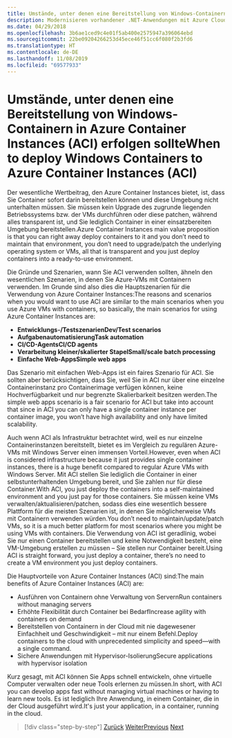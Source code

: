 ```yaml
---
title: Umstände, unter denen eine Bereitstellung von Windows-Containern in Azure Container Instances (ACI) erfolgen sollte
description: Modernisieren vorhandener .NET-Anwendungen mit Azure Cloud und Windows-Containern | Umstände, unter denen eine Bereitstellung von Windows-Containern in Azure Container Instances (ACI) erfolgen sollte
ms.date: 04/29/2018
ms.openlocfilehash: 3b6ae1ced9c4e01f5ab400e2575947a396064ebd
ms.sourcegitcommit: 22be09204266253d45ece46f51cc6f080f2b3fd6
ms.translationtype: HT
ms.contentlocale: de-DE
ms.lasthandoff: 11/08/2019
ms.locfileid: "69577933"
---
```

# <a name="when-to-deploy-windows-containers-to-azure-container-instances-aci"></a><span data-ttu-id="e9c49-103">Umstände, unter denen eine Bereitstellung von Windows-Containern in Azure Container Instances (ACI) erfolgen sollte</span><span class="sxs-lookup"><span data-stu-id="e9c49-103">When to deploy Windows Containers to Azure Container Instances (ACI)</span></span>

<span data-ttu-id="e9c49-104">Der wesentliche Wertbeitrag, den Azure Container Instances bietet, ist, dass Sie Container sofort darin bereitstellen können und diese Umgebung nicht unterhalten müssen. Sie müssen kein Upgrade des zugrunde liegenden Betriebssystems bzw. der VMs durchführen oder diese patchen, während alles transparent ist, und Sie lediglich Container in einer einsatzbereiten Umgebung bereitstellen.</span><span class="sxs-lookup"><span data-stu-id="e9c49-104">Azure Container Instances main value proposition is that you can right away deploy containers to it and you don’t need to maintain that environment, you don’t need to upgrade/patch the underlying operating system or VMs, all that is transparent and you just deploy containers into a ready-to-use environment.</span></span>

<span data-ttu-id="e9c49-105">Die Gründe und Szenarien, wann Sie ACI verwenden sollten, ähneln den wesentlichen Szenarien, in denen Sie Azure-VMs mit Containern verwenden. Im Grunde sind also dies die Hauptszenarien für die Verwendung von Azure Container Instances:</span><span class="sxs-lookup"><span data-stu-id="e9c49-105">The reasons and scenarios when you would want to use ACI are similar to the main scenarios when you use Azure VMs with containers, so basically, the main scenarios for using Azure Container Instances are:</span></span>

- <span data-ttu-id="e9c49-106">**Entwicklungs-/Testszenarien**</span><span class="sxs-lookup"><span data-stu-id="e9c49-106">**Dev/Test scenarios**</span></span>
- <span data-ttu-id="e9c49-107">**Aufgabenautomatisierung**</span><span class="sxs-lookup"><span data-stu-id="e9c49-107">**Task automation**</span></span>
- <span data-ttu-id="e9c49-108">**CI/CD-Agents**</span><span class="sxs-lookup"><span data-stu-id="e9c49-108">**CI/CD agents**</span></span>
- <span data-ttu-id="e9c49-109">**Verarbeitung kleiner/skalierter Stapel**</span><span class="sxs-lookup"><span data-stu-id="e9c49-109">**Small/scale batch processing**</span></span>
- <span data-ttu-id="e9c49-110">**Einfache Web-Apps**</span><span class="sxs-lookup"><span data-stu-id="e9c49-110">**Simple web apps**</span></span>

<span data-ttu-id="e9c49-111">Das Szenario mit einfachen Web-Apps ist ein faires Szenario für ACI. Sie sollten aber berücksichtigen, dass Sie, weil Sie in ACI nur über eine einzelne Containerinstanz pro Containerimage verfügen können, keine Hochverfügbarkeit und nur begrenzte Skalierbarkeit besitzen werden.</span><span class="sxs-lookup"><span data-stu-id="e9c49-111">The simple web apps scenario is a fair scenario for ACI but take into account that since in ACI you can only have a single container instance per container image, you won’t have high availability and only have limited scalability.</span></span>

<span data-ttu-id="e9c49-112">Auch wenn ACI als Infrastruktur betrachtet wird, weil es nur einzelne Containerinstanzen bereitstellt, bietet es im Vergleich zu regulären Azure-VMs mit Windows Server einen immensen Vorteil.</span><span class="sxs-lookup"><span data-stu-id="e9c49-112">However, even when ACI is considered infrastructure because it just provides single container instances, there is a huge benefit compared to regular Azure VMs with Windows Server.</span></span> <span data-ttu-id="e9c49-113">Mit ACI stellen Sie lediglich die Container in einer selbstunterhaltenden Umgebung bereit, und Sie zahlen nur für diese Container.</span><span class="sxs-lookup"><span data-stu-id="e9c49-113">With ACI, you just deploy the containers into a self-maintained environment and you just pay for those containers.</span></span> <span data-ttu-id="e9c49-114">Sie müssen keine VMs verwalten/aktualisieren/patchen, sodass dies eine wesentlich bessere Plattform für die meisten Szenarien ist, in denen Sie möglicherweise VMs mit Containern verwenden würden.</span><span class="sxs-lookup"><span data-stu-id="e9c49-114">You don’t need to maintain/update/patch VMs, so it is a much better platform for most scenarios where you might be using VMs with containers.</span></span> <span data-ttu-id="e9c49-115">Die Verwendung von ACI ist geradlinig, wobei Sie nur einen Container bereitstellen und keine Notwendigkeit besteht, eine VM-Umgebung erstellen zu müssen – Sie stellen nur Container bereit.</span><span class="sxs-lookup"><span data-stu-id="e9c49-115">Using ACI is straight forward, you just deploy a container, there’s no need to create a VM environment you just deploy containers.</span></span>

<span data-ttu-id="e9c49-116">Die Hauptvorteile von Azure Container Instances (ACI) sind:</span><span class="sxs-lookup"><span data-stu-id="e9c49-116">The main benefits of Azure Container Instances (ACI) are:</span></span>

- <span data-ttu-id="e9c49-117">Ausführen von Containern ohne Verwaltung von Servern</span><span class="sxs-lookup"><span data-stu-id="e9c49-117">Run containers without managing servers</span></span>
- <span data-ttu-id="e9c49-118">Erhöhte Flexibilität durch Container bei Bedarf</span><span class="sxs-lookup"><span data-stu-id="e9c49-118">Increase agility with containers on demand</span></span>
- <span data-ttu-id="e9c49-119">Bereitstellen von Containern in der Cloud mit nie dagewesener Einfachheit und Geschwindigkeit – mit nur einem Befehl.</span><span class="sxs-lookup"><span data-stu-id="e9c49-119">Deploy containers to the cloud with unprecedented simplicity and speed—with a single command.</span></span>
- <span data-ttu-id="e9c49-120">Sichere Anwendungen mit Hypervisor-Isolierung</span><span class="sxs-lookup"><span data-stu-id="e9c49-120">Secure applications with hypervisor isolation</span></span>

<span data-ttu-id="e9c49-121">Kurz gesagt, mit ACI können Sie Apps schnell entwickeln, ohne virtuelle Computer verwalten oder neue Tools erlernen zu müssen.</span><span class="sxs-lookup"><span data-stu-id="e9c49-121">In short, with ACI you can develop apps fast without managing virtual machines or having to learn new tools.</span></span> <span data-ttu-id="e9c49-122">Es ist lediglich Ihre Anwendung, in einem Container, die in der Cloud ausgeführt wird.</span><span class="sxs-lookup"><span data-stu-id="e9c49-122">It's just your application, in a container, running in the cloud.</span></span>

> [!div class="step-by-step"]
> <span data-ttu-id="e9c49-123">[Zurück](when-to-deploy-windows-containers-to-azure-vms-iaas-cloud.md)
> [Weiter](when-to-deploy-windows-containers-to-azure-container-service-kubernetes.md)</span><span class="sxs-lookup"><span data-stu-id="e9c49-123">[Previous](when-to-deploy-windows-containers-to-azure-vms-iaas-cloud.md)
[Next](when-to-deploy-windows-containers-to-azure-container-service-kubernetes.md)</span></span>
